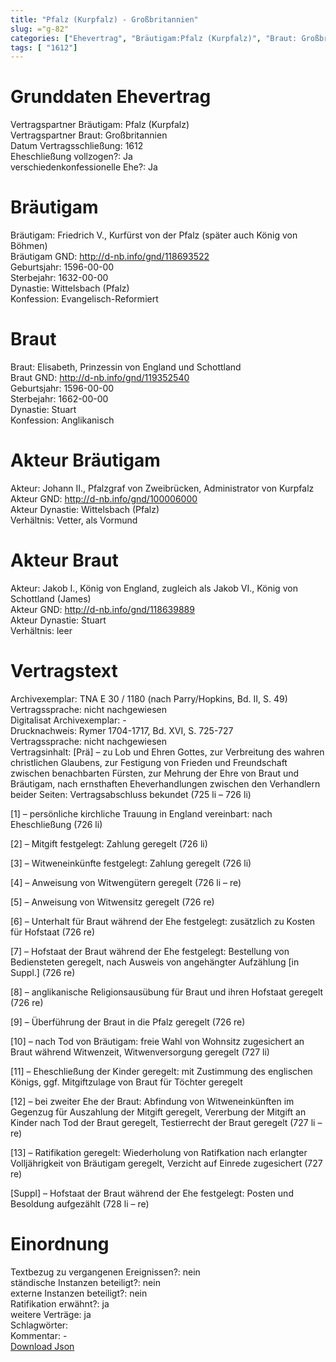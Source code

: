 ```yaml
---
title: "Pfalz (Kurpfalz) - Großbritannien"
slug: ="g-82"
categories: ["Ehevertrag", "Bräutigam:Pfalz (Kurpfalz)", "Braut: Großbritannien", "Eheschließung vollzogen?:Ja", "verschiedenkonfessionelle Ehe?:Ja", "Dynastie Bräutigam:Wittelsbach (Pfalz)", "Akteur Bräutigam:Johann II., Pfalzgraf von Zweibrücken, Administrator von Kurpfalz", "Akteur Braut:Jakob I., König von England, zugleich als Jakob VI., König von Schottland (James)", "Textbezug?:nein", "Ständisch?:nein", "Ratifikation?:ja", "Sonstiges?:ja", "Bräutigam:Pfalz (Kurpfalz)", "Braut: Großbritannien"]
tags: [ "1612"]
---
```

<!--more-->

# Grunddaten Ehevertrag

Vertragspartner Bräutigam: Pfalz (Kurpfalz)<br>
Vertragspartner Braut: Großbritannien<br>
Datum Vertragsschließung: 1612<br>
Eheschließung vollzogen?: Ja<br>
verschiedenkonfessionelle Ehe?: Ja<br>
# Bräutigam

Bräutigam: Friedrich V., Kurfürst von der Pfalz (später auch König von Böhmen)<br>
Bräutigam GND: http://d-nb.info/gnd/118693522<br>
Geburtsjahr: 1596-00-00<br>
Sterbejahr: 1632-00-00<br>
Dynastie: Wittelsbach (Pfalz)<br>
Konfession: Evangelisch-Reformiert<br>
# Braut

Braut: Elisabeth, Prinzessin von England und Schottland<br>
Braut GND: http://d-nb.info/gnd/119352540<br>
Geburtsjahr: 1596-00-00<br>
Sterbejahr: 1662-00-00<br>
Dynastie: Stuart<br>
Konfession: Anglikanisch<br>
# Akteur Bräutigam

Akteur: Johann II., Pfalzgraf von Zweibrücken, Administrator von Kurpfalz<br>
Akteur GND: http://d-nb.info/gnd/100006000<br>
Akteur Dynastie: Wittelsbach (Pfalz)<br>
Verhältnis: Vetter, als Vormund<br>
# Akteur Braut

Akteur: Jakob I., König von England, zugleich als Jakob VI., König von Schottland (James)<br>
Akteur GND: http://d-nb.info/gnd/118639889<br>
Akteur Dynastie: Stuart<br>
Verhältnis: leer<br>
# Vertragstext

Archivexemplar: TNA E 30 / 1180 (nach Parry/Hopkins, Bd. II, S. 49)<br>
Vertragssprache: nicht nachgewiesen<br>
Digitalisat Archivexemplar: -<br>
Drucknachweis: Rymer 1704-1717, Bd. XVI, S. 725-727<br>
Vertragssprache: nicht nachgewiesen<br>
Vertragsinhalt: [Prä] – zu Lob und Ehren Gottes, zur Verbreitung des wahren christlichen Glaubens, zur Festigung von Frieden und Freundschaft zwischen benachbarten Fürsten, zur Mehrung der Ehre von Braut und Bräutigam, nach ernsthaften Eheverhandlungen zwischen den Verhandlern beider Seiten: Vertragsabschluss bekundet (725 li – 726 li)

[1] – persönliche kirchliche Trauung in England vereinbart: nach Eheschließung (726 li)

[2] – Mitgift festgelegt: Zahlung geregelt (726 li)

[3] – Witweneinkünfte festgelegt: Zahlung geregelt (726 li)

[4] – Anweisung von Witwengütern geregelt (726 li – re)

[5] – Anweisung von Witwensitz geregelt (726 re)

[6] – Unterhalt für Braut während der Ehe festgelegt: zusätzlich zu Kosten für Hofstaat (726 re)

[7] – Hofstaat der Braut während der Ehe festgelegt: Bestellung von Bediensteten geregelt, nach Ausweis von angehängter Aufzählung [in Suppl.] (726 re)

[8] – anglikanische Religionsausübung für Braut und ihren Hofstaat geregelt (726 re)

[9] – Überführung der Braut in die Pfalz geregelt (726 re)

[10] – nach Tod von Bräutigam: freie Wahl von Wohnsitz zugesichert an Braut während Witwenzeit, Witwenversorgung geregelt (727 li)

[11] – Eheschließung der Kinder geregelt: mit Zustimmung des englischen Königs, ggf. Mitgiftzulage von Braut für Töchter geregelt

[12] – bei zweiter Ehe der Braut: Abfindung von Witweneinkünften im Gegenzug für Auszahlung der Mitgift geregelt, Vererbung der Mitgift an Kinder nach Tod der Braut geregelt, Testierrecht der Braut geregelt (727 li – re)

[13] – Ratifikation geregelt: Wiederholung von Ratifkation nach erlangter Volljährigkeit von Bräutigam geregelt, Verzicht auf Einrede zugesichert (727 re)

[Suppl] – Hofstaat der Braut während der Ehe festgelegt: Posten und Besoldung aufgezählt (728 li – re)
<br>
# Einordnung

Textbezug zu vergangenen Ereignissen?: nein<br>
ständische Instanzen beteiligt?: nein<br>
externe Instanzen beteiligt?: nein<br>
Ratifikation erwähnt?: ja<br>
weitere Verträge: ja<br>
Schlagwörter: <br>
Kommentar: -<br>
[Download Json](/vertraege/vertrag-82.json)